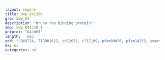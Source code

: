 ```yaml
---
layout: smgene
title: Smp_041350
grp: Smp_04
description: "bruno rna binding protein"
smp: Smp_041350.1
uniprot: "G4LWV3"
length:   693
cdd: "COG0724, TIGR01622, cd12632, cl17169, pfam00076, pfam14259, smart00360"
kk: ns
categories: sm
---
```

